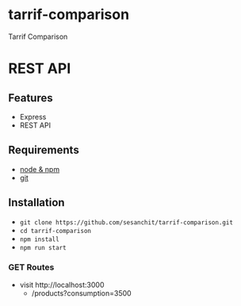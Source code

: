 # tarrif-comparison
Tarrif Comparison

# REST API

## Features

- Express
- REST API

## Requirements

- [node & npm](https://nodejs.org/en/)
- [git](https://github.com/sesanchit/tarrif-comparison)

## Installation

- `git clone https://github.com/sesanchit/tarrif-comparison.git`
- `cd tarrif-comparison`
- `npm install`
- `npm run start`

### GET Routes

- visit http://localhost:3000
  - /products?consumption=3500
